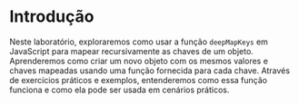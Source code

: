 # Introdução

Neste laboratório, exploraremos como usar a função `deepMapKeys` em JavaScript para mapear recursivamente as chaves de um objeto. Aprenderemos como criar um novo objeto com os mesmos valores e chaves mapeadas usando uma função fornecida para cada chave. Através de exercícios práticos e exemplos, entenderemos como essa função funciona e como ela pode ser usada em cenários práticos.
